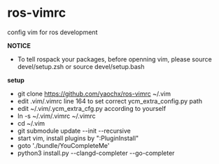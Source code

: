# ros-vimrc
config vim for ros development

**NOTICE**
* To tell rospack your packages, before openning vim, please source devel/setup.zsh or source devel/setup.bash 

**setup**
* git clone https://github.com/yaochx/ros-vimrc ~/.vim
* edit .vim/.vimrc line 164 to set correct ycm_extra_config.py path 
* edit ~/.vim/.ycm_extra_cfg.py according to yourself
* ln -s ~/.vim/.vimrc ~/.vimrc
* cd ~/.vim
* git submodule update --init --recursive
* start vim, install plugins by ":PluginInstall"
* goto './bundle/YouCompleteMe'
* python3 install.py --clangd-completer --go-completer


